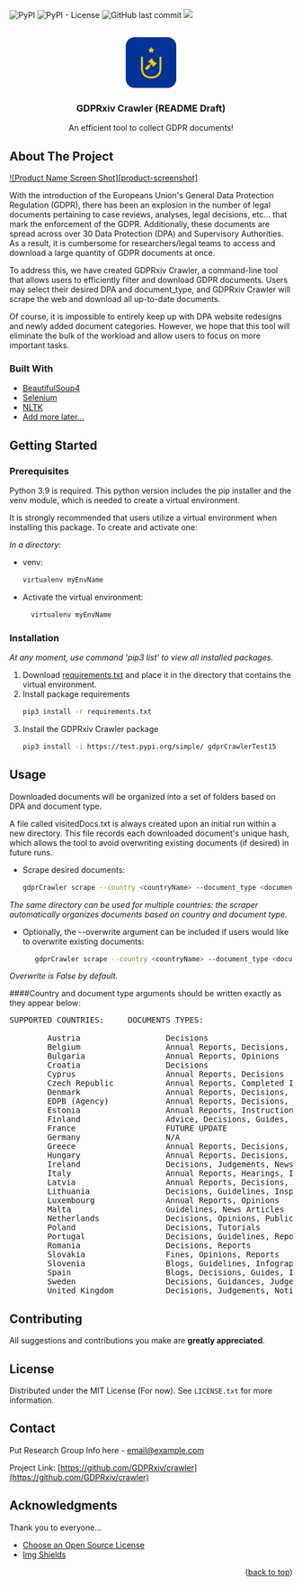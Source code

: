 <div id="top"></div>



![PyPI](https://img.shields.io/pypi/v/GDPRxiv%20Crawler)
![PyPI - License](https://img.shields.io/pypi/l/GDPRxiv%20Crawler)
![GitHub last commit](https://img.shields.io/github/last-commit/GDPRxiv/crawler)
![](https://visitor-badge.glitch.me/badge?page_id=GDPRxiv.crawler)



<br />
<div align="center">
  <a href="https://github.com/GDPRxiv/crawler">
    <img src="images/logo.png" alt="Logo" width="90" height="90">
  </a>

  <h3 align="center">GDPRxiv Crawler (README Draft)</h3>

  <p align="center">
    An efficient tool to collect GDPR documents!
    
  </p>
</div>


## About The Project

[![Product Name Screen Shot][product-screenshot]](href="https://github.com/GDPRxiv/crawler)

With the introduction of the Europeans Union's General Data Protection Regulation (GDPR), there has been an explosion in the number of legal 
documents pertaining to case reviews, analyses, legal decisions, etc... that mark the enforcement of the GDPR.
Additionally, these documents are spread across over 30 Data Protection (DPA) and Supervisory Authorities. As a result, it is 
cumbersome for researchers/legal teams to access and download a large quantity of GDPR documents at once.

To address this, we have created GDPRxiv Crawler, a command-line tool that allows users to efficiently filter and
download GDPR documents. Users may select their desired DPA and document_type, and GDPRxiv Crawler will scrape the web
and download all up-to-date documents. 

Of course, it is impossible to entirely keep up with DPA website redesigns and newly added document categories. 
However, we hope that this tool will eliminate the bulk of the workload and allow users to focus on more important tasks.



### Built With

* [BeautifulSoup4](https://www.crummy.com/software/BeautifulSoup/bs4/doc/)
* [Selenium](https://www.selenium.dev/)
* [NLTK](https://www.nltk.org/)
* [Add more later...](https://www.example.com)



## Getting Started

### Prerequisites

Python 3.9 is required. This python version includes the pip installer and the venv module, which is needed to create a 
virtual environment.

It is strongly recommended that users utilize a virtual environment when installing this package. 
To create and activate one:

_In a directory:_

* venv:

    ```sh
    virtualenv myEnvName
     ```
  
* Activate the virtual environment:

    ```sh
      virtualenv myEnvName
    ```

### Installation
_At any moment, use command 'pip3 list' to view all installed packages._

1. Download [requirements.txt](https://github.com/transientCloud/gdpr-sota/blob/evan/package_prep/pygdpr/requirements.txt)
    and place it in the directory that contains the virtual environment.
2. Install package requirements
   ```sh
   pip3 install -r requirements.txt
   ```
3. Install the GDPRxiv Crawler package
   ```sh
   pip3 install -i https://test.pypi.org/simple/ gdprCrawlerTest15
   ```



## Usage
Downloaded documents will be organized into a set of folders based on DPA and document type.

A file called visitedDocs.txt is always created upon an initial run within a new directory. This file records each downloaded document's
unique hash, which allows the tool to avoid overwriting existing documents (if desired) in future runs. 

* Scrape desired documents:
   ```sh
   gdprCrawler scrape --country <countryName> --document_type <documentType> --path <directory to store documents>
   ```
_The same directory can be used for multiple countries: the scraper automatically organizes documents based on country and document type._

* Optionally, the --overwrite argument can be included if users would like to overwrite existing documents:

   ```sh
      gdprCrawler scrape --country <countryName> --document_type <documentType> --path <directory to store documents> --overwrite <True/False>
   ```
_Overwrite is False by default._

####Country and document type arguments should be written exactly as they appear below:
<pre>
SUPPORTED COUNTRIES:     DOCUMENTS TYPES:

        Austria                  Decisions
        Belgium                  Annual Reports, Decisions, Opinions
        Bulgaria                 Annual Reports, Opinions
        Croatia                  Decisions
        Cyprus                   Annual Reports, Decisions
        Czech Republic           Annual Reports, Completed Inspections, Court Rulings, Decisions, Opinions, Press Releases
        Denmark                  Annual Reports, Decisions, Permissions
        EDPB (Agency)            Annual Reports, Decisions, Guidelines, Letters, Opinions, Recommendations
        Estonia                  Annual Reports, Instructions, Prescriptions
        Finland                  Advice, Decisions, Guides, Notices
        France                   FUTURE UPDATE
        Germany                  N/A
        Greece                   Annual Reports, Decisions, Guidelines, Opinions, Recommendations
        Hungary                  Annual Reports, Decisions, Notices, Recommendations, Resolutions
        Ireland                  Decisions, Judgements, News
        Italy                    Annual Reports, Hearings, Injunctions, Interviews, Newsletters, Publications
        Latvia                   Annual Reports, Decisions, Guidances, Opinions, Violations
        Lithuania                Decisions, Guidelines, Inspection Reports
        Luxembourg               Annual Reports, Opinions
        Malta                    Guidelines, News Articles
        Netherlands              Decisions, Opinions, Public Disclosures, Reports
        Poland                   Decisions, Tutorials
        Portugal                 Decisions, Guidelines, Reports
        Romania                  Decisions, Reports
        Slovakia                 Fines, Opinions, Reports
        Slovenia                 Blogs, Guidelines, Infographics, Opinions, Reports
        Spain                    Blogs, Decisions, Guides, Infographics, Reports
        Sweden                   Decisions, Guidances, Judgements, Publications
        United Kingdom           Decisions, Judgements, Notices
</pre>



## Contributing

All suggestions and contributions you make are **greatly appreciated**.



## License

Distributed under the MIT License (For now). See `LICENSE.txt` for more information.




## Contact

Put Research Group Info here - email@example.com

Project Link: [https://github.com/GDPRxiv/crawler](https://github.com/GDPRxiv/crawler)




## Acknowledgments

Thank you to everyone...

* [Choose an Open Source License](https://choosealicense.com)
* [Img Shields](https://shields.io)



<p align="right">(<a href="#top">back to top</a>)</p>




